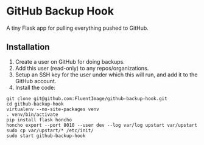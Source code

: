 GitHub Backup Hook
==================

A tiny Flask app for pulling everything pushed to GitHub.


Installation
------------

1. Create a user on GitHub for doing backups.
2. Add this user (read-only) to any repos/organizations.
3. Setup an SSH key for the user under which this will run, and add it to the GitHub account.
4. Install the code:

~~~
git clone git@github.com:FluentImage/github-backup-hook.git
cd github-backup-hook
virtualenv --no-site-packages venv
. venv/bin/activate
pip install flask honcho
honcho export --port 8010 --user dev --log var/log upstart var/upstart
sudo cp var/upstart/* /etc/init/
sudo start github-backup-hook
~~~

